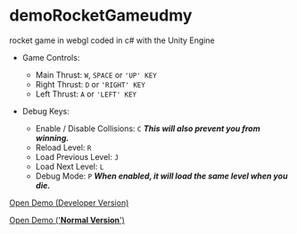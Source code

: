 # demoRocketGameudmy
rocket game in webgl coded in c# with the Unity Engine

* Game Controls:
  * Main Thrust: ```W```, ```SPACE``` or ```'UP' KEY```
  * Right Thrust: ```D``` or ```'RIGHT' KEY```
  * Left Thrust: ```A``` or ```'LEFT' KEY```

* Debug Keys:
  * Enable / Disable Collisions: ```C``` **_This will also prevent you from winning._**
  * Reload Level: ```R```
  * Load Previous Level: ```J```
  * Load Next Level: ```L```
  * Debug Mode: ```P``` **_When enabled, it will load the same level when you die._**

[Open Demo (Developer Version)](https://TrevCan.github.io/demoRocketGameudmy/demo_development_build/index.html)

[Open Demo ('__**Normal Version**__')](https://TrevCan.github.io/demoRocketGameudmy/demo_not_development_build/index.html)
